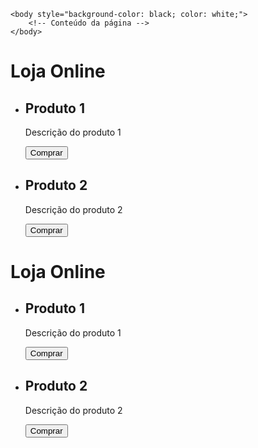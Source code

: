     <body style="background-color: black; color: white;">
        <!-- Conteúdo da página -->
    </body>

<!DOCTYPE html>
<html>
<head>
 <title>Loja Online</title>
</head>
<body>
 <h1>Loja Online</h1>
 <ul>
 <li>
 <h2>Produto 1</h2>
 <p>Descrição do produto 1</p>
 <button id="comprar-produto-1">Comprar</button>
 </li>
 <li>
 <h2>Produto 2</h2>
 <p>Descrição do produto 2</p>
 <button id="comprar-produto-2">Comprar</button>
 </li>
 </ul>

 <script src="script.js"></script>
</body>
</html>

 <title>Loja Online</title>
</head>
<body>
 <h1>Loja Online</h1>
 <ul>
 <li>
 <h2>Produto 1</h2>
 <p>Descrição do produto 1</p>
 <button id="comprar-produto-1">Comprar</button>
 </li>
 <li>
 <h2>Produto 2</h2>
 <p>Descrição do produto 2</p>
 <button id="comprar-produto-2">Comprar</button>
 </li>
 </ul>

 <script src="script.js"></script>
</body>
</html>
